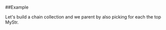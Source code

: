 
<!---
FrozenIsBool True
-->

##Example

Let's build a chain collection and we parent by also picking for each the top MyStr.